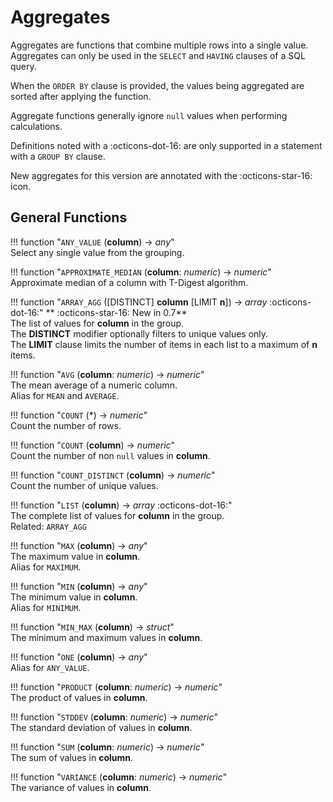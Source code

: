 # Aggregates

Aggregates are functions that combine multiple rows into a single value. Aggregates can only be used in the `SELECT` and `HAVING` clauses of a SQL query.

When the `ORDER BY` clause is provided, the values being aggregated are sorted after applying the function. 

Aggregate functions generally ignore `null` values when performing calculations.

Definitions noted with a :octicons-dot-16: are only supported in a statement with a `GROUP BY` clause.

New aggregates for this version are annotated with the :octicons-star-16: icon.

## General Functions

!!! function "`ANY_VALUE` (**column**) → _any_"  
    Select any single value from the grouping.  

!!! function "`APPROXIMATE_MEDIAN` (**column**: _numeric_) → _numeric_"  
    Approximate median of a column with T-Digest algorithm.

!!! function "`ARRAY_AGG` ([DISTINCT] **column** [LIMIT **n**]) → _array_ :octicons-dot-16:"
    ** :octicons-star-16: New in 0.7**    
    The list of values for **column** in the group.   
    The **DISTINCT** modifier optionally filters to unique values only.   
    The **LIMIT** clause limits the number of items in each list to a maximum of **n** items.     

!!! function "`AVG` (**column**: _numeric_) → _numeric_"  
    The mean average of a numeric column.   
    Alias for `MEAN` and `AVERAGE`.

!!! function "`COUNT` (*) → _numeric_"  
    Count the number of rows.

!!! function "`COUNT` (**column**) → _numeric_"  
    Count the number of non `null` values in **column**.

!!! function "`COUNT_DISTINCT` (**column**) → _numeric_"  
    Count the number of unique values.

!!! function "`LIST` (**column**) → _array_ :octicons-dot-16:"  
    The complete list of values for **column** in the group.   
    Related: `ARRAY_AGG`

!!! function "`MAX` (**column**) → _any_"  
    The maximum value in **column**.  
    Alias for `MAXIMUM`.

!!! function "`MIN` (**column**) → _any_"  
    The minimum value in **column**.  
    Alias for `MINIMUM`.

!!! function "`MIN_MAX` (**column**) → _struct_"  
    The minimum and maximum values in **column**.  

!!! function "`ONE` (**column**) → _any_"  
    Alias for `ANY_VALUE`.  

!!! function "`PRODUCT` (**column**: _numeric_) → _numeric_"  
    The product of values in **column**.  

!!! function "`STDDEV` (**column**: _numeric_) → _numeric_"  
    The standard deviation of values in **column**.  

!!! function "`SUM` (**column**: _numeric_) → _numeric_"  
    The sum of values in **column**.  

!!! function "`VARIANCE` (**column**: _numeric_) → _numeric_"  
    The variance of values in **column**.  

